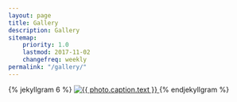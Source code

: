 ```yaml
---
layout: page
title: Gallery
description: Gallery
sitemap:
    priority: 1.0
    lastmod: 2017-11-02
    changefreq: weekly
permalink: "/gallery/"
---
```




{% jekyllgram 6 %}
  <a href="{{ photo.link }}" title="{{ photo.caption.text }}">
    <img src="{{ photo.images.thumbnail.url }}" title="{{ photo.caption.text }}" />
  </a>
{% endjekyllgram %}
